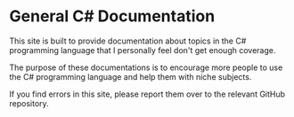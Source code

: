 # General C# Documentation
This site is built to provide documentation about topics in the C# programming language that I personally feel don't get enough coverage.

The purpose of these documentations is to encourage more people to use the C# programming language and help them with niche subjects.

If you find errors in this site, please report them over to the relevant GitHub repository.

